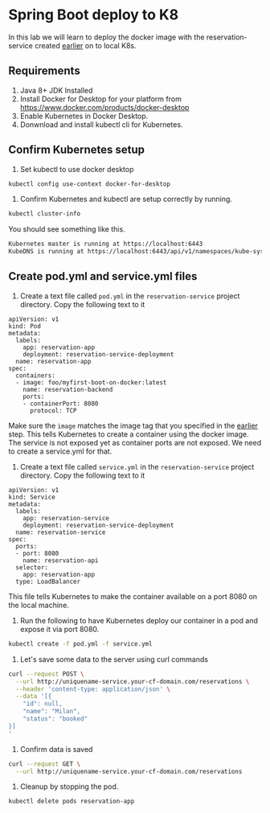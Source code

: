 # Spring Boot deploy to K8
In this lab we will learn to deploy the docker image with the reservation-service created [earlier](../boot-docker-demo) on to local K8s.

## Requirements  
1. Java 8+ JDK Installed  
1. Install Docker for Desktop for your platform from <https://www.docker.com/products/docker-desktop>  
1. Enable Kubernetes in Docker Desktop.
1. Donwnload and install kubectl cli for Kubernetes.  

## Confirm Kubernetes setup

1. Set kubectl to use docker desktop
```bash
kubectl config use-context docker-for-desktop
```   

1. Confirm Kubernetes and kubectl are setup correctly by running.
```bash
kubectl cluster-info
```   

You should see something like this.
```bash
Kubernetes master is running at https://localhost:6443
KubeDNS is running at https://localhost:6443/api/v1/namespaces/kube-system/services/kube-dns:dns/proxy
```  

## Create pod.yml and service.yml files      

1. Create a text file called `pod.yml` in the `reservation-service` project directory. Copy the following text to it  

```
apiVersion: v1
kind: Pod
metadata:
  labels:
    app: reservation-app
    deployment: reservation-service-deployment
  name: reservation-app
spec:
  containers:
  - image: foo/myfirst-boot-on-docker:latest
    name: reservation-backend
    ports:
    - containerPort: 8080
      protocol: TCP
```
  
Make sure the `image` matches the image tag that you specified in the [earlier](../boot-docker-demo) step. This tells Kubernetes to create a container using the docker image. The service is not exposed yet as container ports are not exposed. We need to create a service.yml for that.

1. Create a text file called `service.yml` in the `reservation-service` project directory. Copy the following text to it   

```
apiVersion: v1
kind: Service
metadata:
  labels:
    app: reservation-service
    deployment: reservation-service-deployment
  name: reservation-service
spec:
  ports:
  - port: 8080
    name: reservation-api
  selector:
    app: reservation-app
  type: LoadBalancer
```  
This file tells Kubernetes to make the container available on a port 8080 on the local machine.

1. Run the following to have Kubernetes deploy our container in a pod and expose it via port 8080.   
```bash
kubectl create -f pod.yml -f service.yml
```

1. Let's save some data to the server using curl commands
```bash
curl --request POST \
  --url http://uniquename-service.your-cf-domain.com/reservations \
  --header 'content-type: application/json' \
  --data '[{
	"id": null,
	"name": "Milan",
	"status": "booked"
}]
'
```
1. Confirm data is saved
```bash
curl --request GET \
  --url http://uniquename-service.your-cf-domain.com/reservations
```

1. Cleanup by stopping the pod.
```bash
kubectl delete pods reservation-app
```
